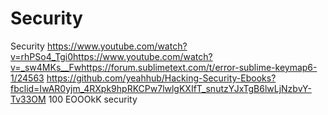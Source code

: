 # Security
Security
https://www.youtube.com/watch?v=rhPSo4_Tgi0https://www.youtube.com/watch?v=_sw4MKs__Fwhttps://forum.sublimetext.com/t/error-sublime-keymap6-1/24563
https://github.com/yeahhub/Hacking-Security-Ebooks?fbclid=IwAR0yjm_4RXpk9hpRKCPw7lwlgKXIfT_snutzYJxTgB6lwLjNzbvY-Tv33OM
100 EOOOkK security
#

